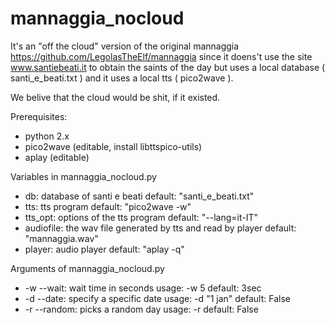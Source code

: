 # mannaggia_nocloud

It's an "off the cloud" version of the original mannaggia https://github.com/LegolasTheElf/mannaggia
since it doens't use the site www.santiebeati.it to obtain the saints of the day but uses a local database ( santi_e_beati.txt ) and it uses a local tts ( pico2wave ).

We belive that the cloud would be shit, if it existed.


Prerequisites:
- python 2.x 
- pico2wave (editable, install libttspico-utils)
- aplay (editable)

Variables in mannaggia_nocloud.py 
- db: database of santi e beati 						default: "santi_e_beati.txt"
- tts: tts program 							default: "pico2wave -w"
- tts_opt: options of the tts program					default: "--lang=it-IT"
- audiofile: the wav file generated by tts and read by player		default: "mannaggia.wav"     
- player: audio player							default: "aplay -q" 

Arguments of mannaggia_nocloud.py
- -w --wait: wait time in seconds		usage: -w 5		default: 3sec
- -d --date: specify a specific date	usage: -d "1 jan"	default: False
- -r --random: picks a random day		usage: -r		default: False

